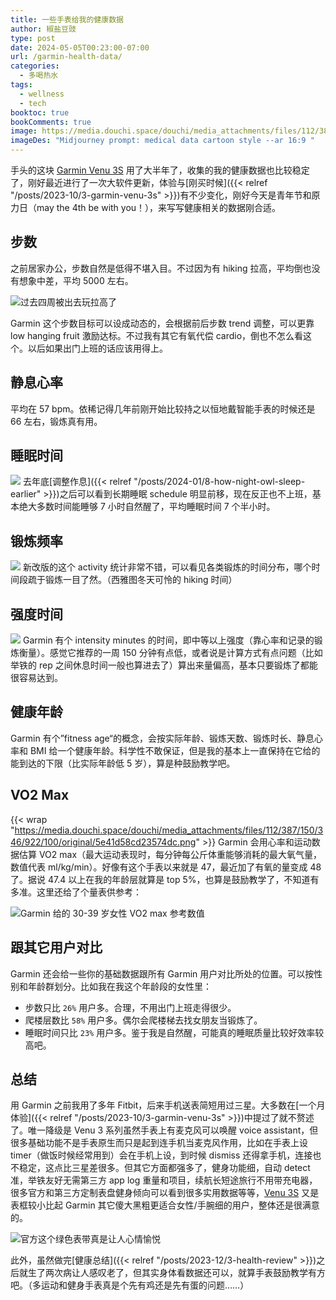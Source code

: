 ```yaml
---
title: 一些手表给我的健康数据
author: 椒盐豆豉
type: post
date: 2024-05-05T00:23:00-07:00
url: /garmin-health-data/
categories:
  - 多喝热水
tags:
  - wellness
  - tech
booktoc: true
bookComments: true
image: https://media.douchi.space/douchi/media_attachments/files/112/386/965/626/244/486/original/2d93588eb54a844e.png
imageDes: "Midjourney prompt: medical data cartoon style --ar 16:9 "
---
```


手头的这块 [Garmin Venu 3S](https://amzn.to/3UKNh6P) 用了大半年了，收集的我的健康数据也比较稳定了，刚好最近进行了一次大软件更新，体验与[刚买时候]({{< relref "/posts/2023-10/3-garmin-venu-3s" >}})有不少变化，刚好今天是青年节和原力日（may the 4th be with you！），来写写健康相关的数据刚合适。

<!--more-->

## 步数
之前居家办公，步数自然是低得不堪入目。不过因为有 hiking 拉高，平均倒也没有想象中差，平均 5000 左右。

![过去四周被出去玩拉高了](https://media.douchi.space/douchi/media_attachments/files/112/386/976/866/437/151/original/6a39ab860b8d2474.png)

Garmin 这个步数目标可以设成动态的，会根据前后步数 trend 调整，可以更靠 low hanging fruit 激励达标。不过我有其它有氧代偿 cardio，倒也不怎么看这个。以后如果出门上班的话应该用得上。

## 静息心率
平均在 57 bpm。依稀记得几年前刚开始比较持之以恒地戴智能手表的时候还是 66 左右，锻炼真有用。

## 睡眠时间
![](https://media.douchi.space/douchi/media_attachments/files/112/387/095/877/247/333/original/ace53519f30b65a3.png)
去年底[调整作息]({{< relref "/posts/2024-01/8-how-night-owl-sleep-earlier" >}})之后可以看到长期睡眠 schedule 明显前移，现在反正也不上班，基本绝大多数时间能睡够 7 小时自然醒了，平均睡眠时间 7 个半小时。

## 锻炼频率
![](https://media.douchi.space/douchi/media_attachments/files/112/387/007/069/420/140/original/47c3a0774355e923.png)
新改版的这个 activity 统计非常不错，可以看见各类锻炼的时间分布，哪个时间段疏于锻炼一目了然。（西雅图冬天可怜的 hiking 时间）

## 强度时间
![](https://media.douchi.space/douchi/media_attachments/files/112/387/117/586/229/563/original/5edb898d96b4c5e8.png)
Garmin 有个 intensity minutes 的时间，即中等以上强度（靠心率和记录的锻炼衡量）。感觉它推荐的一周 150 分钟有点低，或者说是计算方式有点问题（比如举铁的 rep 之间休息时间一般也算进去了）算出来量偏高，基本只要锻炼了都能很容易达到。

## 健康年龄
Garmin 有个”fitness age“的概念，会按实际年龄、锻炼天数、锻炼时长、静息心率和 BMI 给一个健康年龄。科学性不敢保证，但是我的基本上一直保持在它给的能到达的下限（比实际年龄低 5 岁），算是种鼓励教学吧。

## VO2 Max
{{< wrap "https://media.douchi.space/douchi/media_attachments/files/112/387/150/346/922/100/original/5e41d58cd23574dc.png" >}}
Garmin 会用心率和运动数据估算 VO2 max（最大运动表现时，每分钟每公斤体重能够消耗的最大氧气量，数值代表 ml/kg/min）。好像有这个手表以来就是 47，最近加了有氧的量变成 48 了。据说 47.4 以上在我的年龄层就算是 top 5%，也算是鼓励教学了，不知道有多准。这里还给了个量表供参考：

![Garmin 给的 30-39 岁女性 VO2 max 参考数值](https://media.douchi.space/douchi/media_attachments/files/112/387/173/726/856/071/original/2d809bbfc753c375.png)

## 跟其它用户对比
Garmin 还会给一些你的基础数据跟所有 Garmin 用户对比所处的位置。可以按性别和年龄群划分。比如我在我这个年龄段的女性里：
- 步数只比 `26%` 用户多。合理，不用出门上班走得很少。
- 爬楼层数比 `58%` 用户多。偶尔会爬楼梯去找女朋友当锻炼了。
- 睡眠时间只比 `23%` 用户多。鉴于我是自然醒，可能真的睡眠质量比较好效率较高吧。

## 总结
用 Garmin 之前我用了多年 Fitbit，后来手机送表简短用过三星。大多数在[一个月体验]({{< relref "/posts/2023-10/3-garmin-venu-3s" >}})中提过了就不赘述了。唯一降级是 Venu 3 系列虽然手表上有麦克风可以唤醒 voice assistant，但很多基础功能不是手表原生而只是起到连手机当麦克风作用，比如在手表上设 timer（做饭时候经常用到）会在手机上设，到时候 dismiss 还得拿手机，连接也不稳定，这点比三星差很多。但其它方面都强多了，健身功能细，自动 detect 准，举铁友好无需第三方 app log 重量和项目，续航长短途旅行不用带充电器，很多官方和第三方定制表盘健身倾向可以看到很多实用数据等等，[Venu 3S](https://amzn.to/3UKNh6P)  又是表框较小比起 Garmin 其它傻大黑粗更适合女性/手腕细的用户，整体还是很满意的。

![官方这个绿色表带真是让人心情愉悦](https://media.douchi.space/douchi/media_attachments/files/111/229/909/977/327/043/original/84dfd85317cdba81.png)

此外，虽然做完[健康总结]({{< relref "/posts/2023-12/3-health-review" >}})之后就生了两次病让人感叹老了，但其实身体看数据还可以，就算手表鼓励教学有方吧。（多运动和健身手表真是个先有鸡还是先有蛋的问题……）